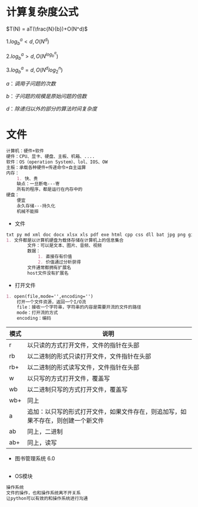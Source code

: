 # 计算复杂度公式

$T(N) = aT(\frac{N}{b})+O(N^d)$

$1. log_b^a < d ,O(N^d)$

$2. log_b^a > d,O(N^{log_b^a})$

$3.log_b^a=d,O(N^dlog_2^n)$

$a：调用子问题的次数$

$b：子问题的规模是原始问题的倍数$

$d：除递归以外的部分的算法时间复杂度$

# 文件

~~~markdown
计算机：硬件+软件
硬件：CPU、显卡、硬盘、主板、机箱、....
软件：OS（operation System）、lol、IOS、OW
主板：承载各种硬件+传递命令+自主运算
内存：
	1. 快、贵
	缺点：一旦断电---寄
	所有的程序，都是运行在内存中的
硬盘：
	便宜
	永久存储---持久化
	机械不能摔
~~~

- 文件

~~~markdown
txt py md xml doc docx xlsx xls pdf exe html cpp css dll bat jpg png gif avi psd ts m3u8 mp4 mp3 rmvb obj link
1. 文件都是以计算机硬盘为载体存储在计算机上的信息集合
		文件：可以是文本、图片、音频、视频
		数据：
			1. 直接存有价值
			2. 价值通过分析获得
		文件通常都拥有扩展名
		host文件没有扩展名
~~~

- 打开文件

~~~markdown
1. open(file,mode='',encoding='')
	打开一个文件资源，返回一个I/O流
	file：接收一个字符串，字符串的内容是需要开流的文件的路径
	mode：打开流的方式
	encoding：编码
~~~





| 模式 | 说明                                                         |
| ---- | ------------------------------------------------------------ |
| r    | 以只读的方式打开文件，文件的指针在头部                       |
| rb   | 以二进制的形式只读打开文件，文件指针在头部                   |
| rb+  | 以二进制的形式读写文件，文件指针在头部                       |
| w    | 以只写的方式打开文件，覆盖写                                 |
| wb   | 以二进制只写的方式打开文件，覆盖写                           |
| wb+  | 同上                                                         |
| a    | 追加：以只写的形式打开文件，如果文件存在，则追加写，如果不存在，则创建一个新文件 |
| ab   | 同上，二进制                                                 |
| ab+  | 同上，读写                                                   |

- 图书管理系统 6.0

~~~markdown
~~~


- OS模块

~~~markdown
操作系统
文件的操作，也和操作系统离不开关系
让python可以有效的和操作系统进行沟通
~~~


   



























